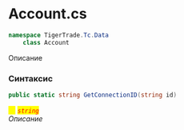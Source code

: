 
# Account.cs
```csharp
namespace TigerTrade.Tc.Data  
    class Account
```

Описание

### Синтаксис
```csharp
public static string GetConnectionID(string id)
```

<mark style="color:yellow;">`id`</mark> <mark style="color:red;">*`string`*</mark>  
 *Описание*  
  

                    
                    